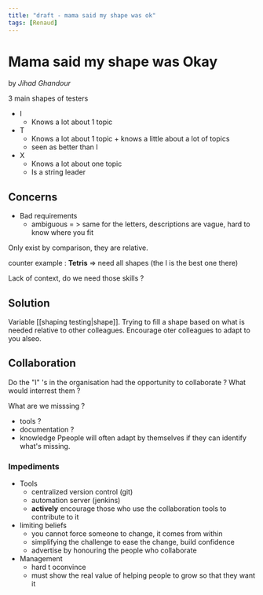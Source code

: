 ```yaml
---
title: "draft - mama said my shape was ok"
tags: [Renaud]
---
```


# Mama said my shape was Okay

by _Jihad Ghandour_

3 main shapes of testers
- I
	- Knows a lot about 1 topic
- T
	- Knows a lot about 1 topic + knows a little about a lot of topics
	- seen as better than I
- X
	- Knows a lot about one topic
	- Is a string leader

## Concerns

- Bad requirements
	- ambiguous
= > same for the letters, descriptions are vague, hard to know where you fit

Only exist by comparison, they are relative.

counter example : **Tetris** => need all shapes (the I is the best one there)

Lack of context, do we need those skills ?

## Solution

Variable [[shaping testing|shape]].
Trying to fill a shape based on what is needed relative to other colleagues.
Encourage oter colleagues to adapt to you alseo.

## Collaboration

Do the "I" 's in the organisation had the opportunity to collaborate ? What would interrest them ?

What are we misssing ? 
- tools ?
- documentation ?
- knowledge
Ppeople will often adapt by themselves if they can identify what's missing.

### Impediments
- Tools
	- centralized version control (git)
	- automation server (jenkins)
	- **actively** encourage those who use the collaboration tools to contribute to it
- limiting beliefs
	- you cannot force someone to change, it comes from within
	- simplifying the challenge to ease the change, build confidence
	- advertise by honouring the people who collaborate
- Management
	- hard t oconvince
	- must show the real value of helping people to grow so that they want it


 
